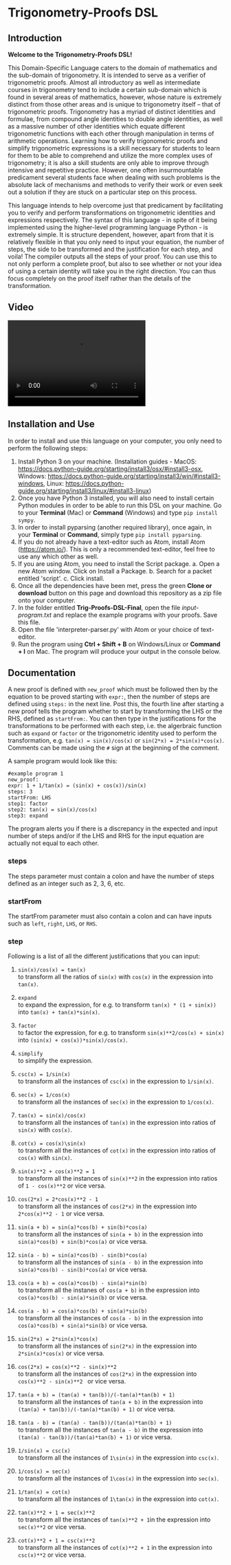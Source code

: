 # Trigonometry-Proofs DSL

## Introduction

**Welcome to the Trigonometry-Proofs DSL!**

This Domain-Specific Language caters to the domain of mathematics and the sub-domain of trigonometry. It is intended to serve as a verifier of trigonometric proofs. Almost all introductory as well as intermediate courses in trigonometry tend to include a certain sub-domain which is found in several areas of mathematics, however, whose nature is extremely distinct from those other areas and is unique to trigonometry itself – that of trigonometric proofs. Trigonometry has a myriad of distinct identities and formulae, from compound angle identities to double angle identities, as well as a massive number of other identities which equate different trigonometric functions with each other through manipulation in terms of arithmetic operations. Learning how to verify trigonometric proofs and simplify trigonometric expressions is a skill necessary for students to learn for them to be able to comprehend and utilize the more complex uses of trigonometry; it is also a skill students are only able to improve through intensive and repetitive practice. However, one often insurmountable predicament several students face when dealing with such problems is the absolute lack of mechanisms and methods to verify their work or even seek out a solution if they are stuck on a particular step on this process.

This language intends to help overcome just that predicament by facilitating you to verify and perform transformations on trigonometric identities and expressions respectively. The syntax of this language - in spite of it being implemented using the higher-level programming language Python - is extremely simple. It is structure dependent, however, apart from that it is relatively flexible in that you only need to input your equation, the number of steps, the side to be transformed and the justification for each step, and voila! The compiler outputs all the steps of your proof. You can use this to not only perform a complete proof, but also to see whether or not your idea of using a certain identity will take you in the right direction. You can thus focus completely on the proof itself rather than the details of the transformation.

## Video

<video src="https://youtu.be/0gRX6SBdefk" width="320" height="200" controls preload></video>

## Installation and Use

In order to install and use this language on your computer, you only need to perform the following steps:

1. Install Python 3 on your machine. (Installation guides - MacOS: https://docs.python-guide.org/starting/install3/osx/#install3-osx, Windows: https://docs.python-guide.org/starting/install3/win/#install3-windows, Linux: https://docs.python-guide.org/starting/install3/linux/#install3-linux)
2. Once you have Python 3 installed, you will also need to install certain Python modules in order to be able to run this DSL on your machine. Go to your **Terminal** (Mac) or **Command** (Windows) and type ```pip install sympy```.
3. In order to install pyparsing (another required library), once again, in your **Terminal** or **Command**, simply type ```pip install pyparsing```.
4. If you do not already have a text-editor such as Atom, install Atom (https://atom.io/). This is only a recommended text-editor, feel free to use any which other as well.
5. If you are using Atom, you need to install the Script package.
    a. Open a new Atom window. Click on Install a Package.
    b. Search for a packet entitled 'script'.
    c. Click install.
6. Once all the dependencies have been met, press the green **Clone or download** button on this page and download this repository as a zip file onto your computer.
7. In the folder entitled **Trig-Proofs-DSL-Final**, open the file *input-program.txt* and replace the example programs with your proofs. Save this file.
8. Open the file 'interpreter-parser.py' with Atom or your choice of text-editor.
9. Run the program using **Ctrl + Shift + B** on Windows/Linux or **Command + I** on Mac. The program will produce your output in the console below.

## Documentation

A new proof is defined with ```new_proof``` which must be followed then by the equation to be proved starting with ```expr:```, then the number of steps are defined using ```steps:``` in the next line. Post this, the fourth line after starting a new proof tells the program whether to start by transforming the LHS or the RHS, defined as ```startFrom:```. You can then type in the justifications for the transformations to be performed with each step, i.e. the algerbraic function such as ```expand``` or ```factor``` or the trigonometric identity used to perform the transformation, e.g. ```tan(x) = sin(x)/cos(x)``` or ```sin(2*x) = 2*sin(x)*cos(x)```. Comments can be made using the ```#``` sign at the beginning of the comment.

A sample program would look like this:

```
#example program 1
new_proof:
expr: 1 + 1/tan(x) = (sin(x) + cos(x))/sin(x)
steps: 3
startFrom: LHS
step1: factor
step2: tan(x) = sin(x)/cos(x)
step3: expand
```

The program alerts you if there is a discrepancy in the expected and input number of steps and/or if the LHS and RHS for the input equation are actually not equal to each other.

### steps

The steps parameter must contain a colon and have the number of steps defined as an integer such as 2, 3, 6, etc.

### startFrom

The startFrom parameter must also contain a colon and can have inputs such as ```left```, ```right```, ```LHS```, or ```RHS```.

### step

Following is a list of all the different justifications that you can input:

1. ```sin(x)/cos(x) = tan(x)```\
to transform all the ratios of ```sin(x)``` with ```cos(x)``` in the expression into ```tan(x)```.

2. ```expand```\
to expand the expression, for e.g. to transform ```tan(x) * (1 + sin(x))``` into ```tan(x) + tan(x)*sin(x)```.

3. ```factor```\
to factor the expression, for e.g. to transform ```sin(x)**2/cos(x) + sin(x)``` into ```(sin(x) + cos(x))*sin(x)/cos(x)```.

4. ```simplify```\
to simplify the expression.

5. ```csc(x) = 1/sin(x)```\
to transform all the instances of ```csc(x)``` in the expression to ```1/sin(x)```.

6. ```sec(x) = 1/cos(x)```\
to transform all the instances of ```sec(x)``` in the expression to ```1/cos(x)```.

7. ```tan(x) = sin(x)/cos(x)``` \
to transform all the instances of ```tan(x)``` in the expression into ratios of ```sin(x)``` with ```cos(x)```.

8. ```cot(x) = cos(x)\sin(x)``` \
to transform all the instances of ```cot(x)``` in the expression into ratios of ```cos(x)``` with ```sin(x)```.

9. ```sin(x)**2 + cos(x)**2 = 1```\
to transform all the instances of ```sin(x)**2``` in the expression into ratios of ```1 - cos(x)**2``` or vice versa.

10. ```cos(2*x) = 2*cos(x)**2 - 1```\
to transform all the instances of ```cos(2*x)``` in the expression into ```2*cos(x)**2 - 1``` or vice versa.

11. ```sin(a + b) = sin(a)*cos(b) + sin(b)*cos(a)```\
to transform all the instances of ```sin(a + b)```  in the expression into ```sin(a)*cos(b) + sin(b)*cos(a)``` or vice versa.

12. ```sin(a - b) = sin(a)*cos(b) - sin(b)*cos(a)```\
to transform all the instances of ```sin(a - b)``` in the expression into ```sin(a)*cos(b) - sin(b)*cos(a)``` or vice versa.

13. ```cos(a + b) = cos(a)*cos(b) - sin(a)*sin(b)```\
to transform all the instanes of ```cos(a + b)``` in the expression into  ```cos(a)*cos(b) - sin(a)*sin(b)``` or vice versa.

14. ```cos(a - b) = cos(a)*cos(b) + sin(a)*sin(b)```\
to transform all the instances of  ```cos(a - b)``` in the expression into ```cos(a)*cos(b) + sin(a)*sin(b)``` or vice versa.

15.   ```sin(2*x) = 2*sin(x)*cos(x)``` \
to transform all the instances of ```sin(2*x)``` in the expression into ```2*sin(x)*cos(x)``` or vice versa.

16. ```cos(2*x) = cos(x)**2 - sin(x)**2```\
to transform all the instances of ```cos(2*x)``` in the expression into ```cos(x)**2 - sin(x)**2 ``` or vice versa.

17. ```tan(a + b) = (tan(a) + tan(b))/(-tan(a)*tan(b) + 1)```\
to transform all the instances of ```tan(a + b)``` in the expression into ```(tan(a) + tan(b))/(-tan(a)*tan(b) + 1)``` or vice versa.

18. ```tan(a - b) = (tan(a) - tan(b))/(tan(a)*tan(b) + 1)```\
to transform all the instances of ```tan(a - b)``` in the expression into ```(tan(a) - tan(b))/(tan(a)*tan(b) + 1)``` or vice versa.

19. ```1/sin(x) = csc(x)```\
to transform all the instances of ```1\sin(x)```  in the expression into ```csc(x)```.

20. ```1/cos(x) = sec(x)```\
to transform all the instances of ```1\cos(x)```  in the expression into ```sec(x)```.

21. ```1/tan(x) = cot(x)```\
to transform all the instances of ```1\tan(x)```  in the expression into ```cot(x)```.

22. ```tan(x)**2 + 1 = sec(x)**2```\
to transform all the instances of ```tan(x)**2 + 1```in the expression into ```sec(x)**2``` or vice versa.

23. ```cot(x)**2 + 1 = csc(x)**2```\
to transform all the instances of ```cot(x)**2 + 1``` in the expression into ```csc(x)**2``` or vice versa.



